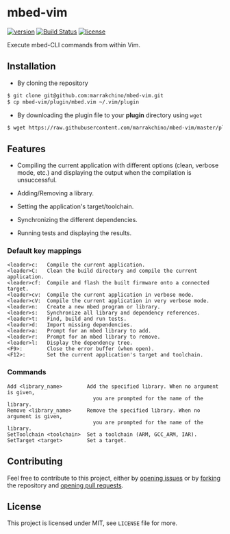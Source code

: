 # mbed-vim

[![version](https://img.shields.io/badge/version-v1.0-red.svg)](https://github.com/marrakchino/mbed-vim/releases)
[![Build Status](https://travis-ci.org/marrakchino/mbed-vim.svg?branch=master)](https://travis-ci.org/marrakchino/mbed-vim)
[![license](http://img.shields.io/badge/license-mit-blue.svg)](https://opensource.org/licenses/MIT)


Execute mbed-CLI commands from within Vim.

## Installation

* By cloning the repository
```sh
$ git clone git@github.com:marrakchino/mbed-vim.git
$ cp mbed-vim/plugin/mbed.vim ~/.vim/plugin
```

* By downloading the plugin file to your **plugin** directory using `wget`

```sh
$ wget https://raw.githubusercontent.com/marrakchino/mbed-vim/master/plugin/mbed.vim -O ~/.vim/plugin/mbed.vim
```

## Features

* Compiling the current application with different options (clean, verbose mode, etc.) and displaying the
output when the compilation is unsuccessful.

* Adding/Removing a library.

* Setting the application's target/toolchain.

* Synchronizing the different dependencies.

* Running tests and displaying the results.

### Default key mappings

```vim
<leader>c:   Compile the current application.
<leader>C:   Clean the build directory and compile the current application.
<leader>cf:  Compile and flash the built firmware onto a connected target.
<leader>cv:  Compile the current application in verbose mode.
<leader>cV:  Compile the current application in very verbose mode.
<leader>n:   Create a new mbed program or library.
<leader>s:   Synchronize all library and dependency references.
<leader>t:   Find, build and run tests.
<leader>d:   Import missing dependencies.
<leader>a:   Prompt for an mbed library to add.
<leader>r:   Prompt for an mbed library to remove.
<leader>l:   Display the dependency tree.
<F9>:        Close the error buffer (when open).
<F12>:       Set the current application's target and toolchain.
```

### Commands

```vim
Add <library_name>        Add the specified library. When no argument is given,
                            you are prompted for the name of the library.
Remove <library_name>     Remove the specified library. When no argument is given,
                            you are prompted for the name of the library.
SetToolchain <toolchain>  Set a toolchain (ARM, GCC_ARM, IAR).
SetTarget <target>        Set a target.
```

## Contributing

Feel free to contribute to this project, either by [opening issues](https://github.com/marrakchino/mbed-vim/issues/new) or by [forking](https://github.com/marrakchino/mbed-vim#fork-destination-box) the repository and [opening pull requests](https://github.com/marrakchino/mbed-vim/compare). 

## License

This project is licensed under MIT, see `LICENSE` file for more.

